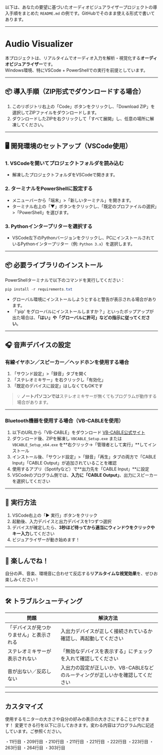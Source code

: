 以下は、あなたの要望に基づいたオーディオビジュアライザープロジェクトの導入手順をまとめた `README.md` の例です。GitHubでそのまま使える形式で書いてあります。

---

# Audio Visualizer

本プロジェクトは、リアルタイムでオーディオ入力を解析・視覚化する**オーディオビジュアライザー**です。  
Windows環境、特にVSCode + PowerShellでの実行を前提としています。

---

## 📦 導入手順（ZIP形式でダウンロードする場合）

1. このリポジトリ右上の「Code」ボタンをクリックし、「Download ZIP」を選択してZIPファイルをダウンロードします。
2. ダウンロードしたZIPを右クリックして「すべて展開」し、任意の場所に解凍してください。

---

## 🖥️ 開発環境のセットアップ（VSCode使用）

### 1. VSCodeを開いてプロジェクトフォルダを読み込む

- 解凍したプロジェクトフォルダをVSCodeで開きます。

### 2. ターミナルをPowerShellに設定する

- メニューバーから「端末」>「新しいターミナル」を開きます。
- ターミナル右上の「▼」ボタンをクリックし、「既定のプロファイルの選択」>「PowerShell」を選びます。

### 3. Pythonインタープリターを選択する

- VSCode左下のPythonバージョンをクリックし、PCにインストールされているPythonインタープリター（例: `Python 3.x`）を選択します。

---

## 📦 必要ライブラリのインストール

PowerShellターミナルで以下のコマンドを実行してください：

```powershell
pip install -r requirements.txt
```

* グローバル環境にインストールしようとすると警告が表示される場合があります。
* 「'pip' をグローバルにインストールしますか？」といったポップアップが出た場合は、**「はい」や「グローバルに許可」などの指示に従ってください**。

---

## 🎧 音声デバイスの設定

### 有線イヤホン／スピーカー／ヘッドホンを使用する場合

1. 「サウンド設定」>「録音」タブを開く
2. 「ステレオミキサー」を右クリックし「有効化」
3. 「既定のデバイスに設定」はしなくてもOKです

> 💡 **ノートパソコンでは**ステレオミキサーが無くてもプログラムが動作する場合があります。

---

### Bluetooth機器を使用する場合（VB-CABLEを使用）

1. 以下のURLから「VB-CABLE」をダウンロード
   [VB-CABLE公式サイト](https://vb-audio.com/Cable/)
2. ダウンロード後、ZIPを解凍し `VBCABLE_Setup.exe` または `VBCABLE_Setup_x64.exe` を\*\*右クリック→「管理者として実行」\*\*してインストール
3. インストール後、「サウンド設定」>「録音」「再生」タブの両方で「CABLE Input」「CABLE Output」が追加されていることを確認
4. 使用するアプリ（Spotifyなど）で\*\*出力先を「CABLE Input」\*\*に設定
5. VSCodeのプログラム側では、**入力に「CABLE Output」**、出力にスピーカーを選択してください

---

## 🚀 実行方法

1. VSCode右上の「▶ 実行」ボタンをクリック
2. 起動後、入力デバイスと出力デバイスを1つずつ選択
3. デバイスが確定したら、**3秒ほど待ってから適当にウィンドウをクリックやキー入力**してください
4. ビジュアライザーが動き始めます！

---

## 🎉 楽しんでね！

自分の声、音楽、環境音に合わせて反応する**リアルタイムな視覚効果**を、ぜひお楽しみください！

---

## 🛠 トラブルシューティング

| 問題                   | 解決方法                                        |
| -------------------- | ------------------------------------------- |
| 「デバイスが見つかりません」と表示される | 入出力デバイスが正しく接続されているか確認し、再起動してください            |
| ステレオミキサーが表示されない      | 「無効なデバイスを表示する」にチェックを入れて確認してください             |
| 音が出ない／反応しない          | 入出力の設定が正しいか、VB-CABLEなどのルーティングが正しいかを確認してください |

---

## カスタマイズ

使用するモニターの大きさや自分の好みの表示の大きさにすることができます！
変更できる行を以下に示しておきます。変わる内容はプログラム内に記述しています。ご参照ください。

・11行目
・209行目
・210行目
・211行目
・221行目
・222行目
・223行目
・263行目
・264行目
・303行目
